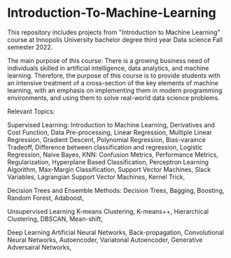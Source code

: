 # Introduction-To-Machine-Learning
This repository includes projects from "Introduction to Machine Learning" course at Innopolis University bachelor degree third year Data science Fall semester 2022.

The main purpose of this course: There is a growing business need of individuals skilled in artificial intelligence, data analytics, and machine learning. Therefore, the purpose of this course is to provide students with an intensive treatment of a cross-section of the key elements of machine learning, with an emphasis on implementing them in modern programming environments, and using them to solve real-world data science problems.

Relevant Topics:

Supervised Learning: Introduction to Machine Learning, Derivatives and Cost Function, Data Pre-processing, Linear Regression, Multiple Linear Regression, Gradient Descent, Polynomial Regression, Bias-varaince Tradeoff, Difference between classification and regression, Logistic Regression, Naive Bayes, KNN: Confusion Metrics, Performance Metrics, Regularization, Hyperplane Based Classification, Perceptron Learning Algorithm, Max-Margin Classification, Support Vector Machines, Slack Variables, Lagrangian Support Vector Machines, Kernel Trick,

Decision Trees and Ensemble Methods: Decision Trees, Bagging, Boosting, Random Forest, Adaboost,

Unsupervised Learning K-means Clustering, K-means++, Hierarchical Clustering, DBSCAN, Mean-shift,

Deep Learning Artificial Neural Networks, Back-propagation, Convolutional Neural Networks, Autoencoder, Variatonal Autoencoder, Generative Adversairal Networks,
